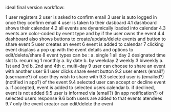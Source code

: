 ideal final version workflow:

1 user registers
2 user is asked to confirm email
3 user is auto logged in once they confirm email
4 user is taken to their dasboard
	4.1 dashboard shows their calendar
	4.2 all events are dynamically loaded into calendar
	4.3 events are color-coded by event type and by if the user owns the event
	4.4 dashboard also shows buttons to create/update/delete events and button to share event
5 user creates an event
6 event is added to calendar
7 clicking event displays a pop up with the event details and options to edit/delete/share
8 event types can be :
	a. single 
		1 all day
		2 designated time slot
	b. recurring
		1 monthly
			a. by date
			b. by weekday
		2 weekly
		3 biweekly
			a. 1st and 3rd
			b. 2nd and 4th
	c. multi-day
9 user can choose to share an event with another user
	9.1 user clicks share event button
	9.2 user enters (email?) (username?) of user they wish to share with
	9.3 selected user is (emailed?) (notified in app?) of the event
	9.4 selected user can accept or decline event
		a. if accepted, event is added to selected users calendar
		b. if declined, event is not added
	9.5 user is informed via (email?) (in app notification?) of selected users response
	9.6 both users are added to that events atendees
	9.7 only the event creator can edit/delete the event
